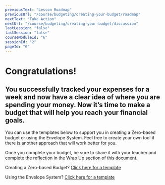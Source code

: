```yaml
---
previousText: "Lesson Roadmap"
previousUrl: "/course/budgeting/creating-your-budget/roadmap"
nextText: "Take Action"
nextUrl: "/course/budgeting/creating-your-budget/discussion"
lastLession: "false"
lastSession: "false"
courseModuleId: "6"
sessionId: "2"
pageId: "6"
---
```



# Congratulations! 
## You successfully tracked your expenses for a week and now have a clear idea of where you are spending your money. Now it’s time to make a budget that will help you reach your financial goals. 

You can use the templates below to support you in creating a Zero-based budget or using the Envelope System. Feel free to create your own tool if there is another approach that will work better for you.

Once you complete your budget, be sure to share it with your teacher and complete the reflection in the Wrap Up section of this document.

Creating a Zero-based Budget? 
<a href="https://docs.google.com/spreadsheets/d/1TRvPJpoRIp8NML0sIq0rVPEiIz4b00re3dxpcL4eJOA/edit?usp=sharing" target="_blank">Click here for a template</a>

Using the Envelope System? 
<a href="https://docs.google.com/presentation/d/15hBnpF_VU0bcUo2_2gzU3wr3ZiVVwqU-a2cFy3AtQkk/edit#slide=id.p" target="_blank">Click here for a template</a>

